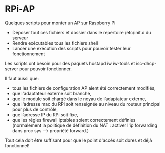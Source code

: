 # RPi-AP
Quelques scripts pour monter un AP sur Raspberry Pi
- Déposer tout ces fichiers et dossier dans le repertoire /etc/init.d du serveur
- Rendre exécutables tous les fichiers shell
- Lancer une exécution des scripts pour pouvoir tester leur fonctionnement

Les scripts ont besoin pour des paquets hostapd iw iw-tools et isc-dhcp-server pour pouvoir fonctionner.

Il faut aussi que:
- tous les fichiers de configuration AP aient été correctement modifiés,
- que l'adaptateur externe soit branché,
- que le module soit chargé dans le noyau de l’adaptateur externe,
- que l'adresse mac du RPi soit renseignée au niveau du routeur principal pour plus de contrôle,
- que l’adresse IP du RPi soit fixe,
- que les règles firewall iptables soient correctement définies
(normalement la politique de définition du NAT : activer l'ip forwarding dans proc sys --> propriété forward.)

Tout cela doit être suffisant pour que le point d'accès soit dores et déjà fonctionnel!

